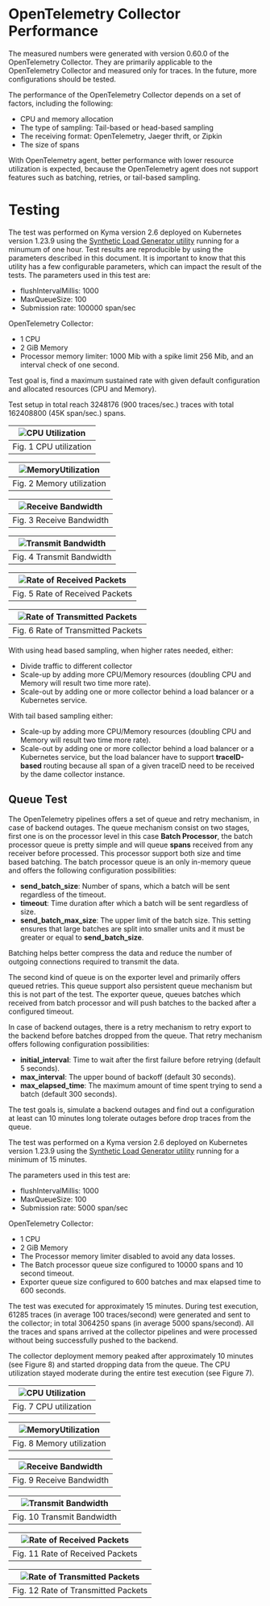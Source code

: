 # OpenTelemetry Collector Performance

The measured numbers were generated with version 0.60.0 of the OpenTelemetry Collector. They are primarily applicable to the OpenTelemetry Collector and measured only for traces. In the future, more configurations should be tested.

The performance of the OpenTelemetry Collector depends on a set of factors, including the following:

- CPU and memory allocation
- The type of sampling: Tail-based or head-based sampling
- The receiving format: OpenTelemetry, Jaeger thrift, or Zipkin
- The size of spans

With OpenTelemetry agent, better performance with lower resource utilization is expected, because the OpenTelemetry agent does not support features such as batching, retries, or tail-based sampling.

# Testing

The test was performed on Kyma version 2.6 deployed on Kubernetes version 1.23.9 using the [Synthetic Load Generator utility](https://github.com/Omnition/synthetic-load-generator) running for a minumum of one hour.
Test results are reproducible by using the parameters described in this document. It is important to know that this utility has a few configurable parameters, which can impact the result of the tests.
The parameters used in this test are:

- flushIntervalMillis: 1000
- MaxQueueSize: 100
- Submission rate: 100000 span/sec

OpenTelemetry Collector:
- 1 CPU
- 2 GiB Memory
- Processor memory limiter: 1000 Mib with a spike limit 256 Mib, and an interval check of one second.

Test goal is, find a maximum sustained rate with given default configuration and allocated resources (CPU and Memory).

Test setup in total reach 3248176 (900 traces/sec.) traces with total 162408800 (45K span/sec.) spans.

| ![CPU Utilization](assets/cpu.jpg) |
| :--: |
| Fig. 1 CPU utilization |


| ![MemoryUtilization](assets/memory.jpg) |
| :--: |
| Fig. 2 Memory utilization |

| ![Receive Bandwidth](assets/receive_bandwidth.jpg) |
| :--: |
| Fig. 3 Receive Bandwidth |

| ![Transmit Bandwidth](assets/transmit_bandwidth.jpg) |
| :--: |
| Fig. 4 Transmit Bandwidth |

| ![Rate of Received Packets](assets/receive_rate.jpg) |
| :--: |
| Fig. 5 Rate of Received Packets |

| ![Rate of Transmitted Packets](assets/transmit_rate.jpg) |
| :--: |
| Fig. 6 Rate of Transmitted Packets |

With using head based sampling, when higher rates needed, either:

- Divide traffic to different collector
- Scale-up by adding more CPU/Memory resources (doubling CPU and Memory will result two time more rate).
- Scale-out by adding one or more collector behind a load balancer or a Kubernetes service.

With tail based sampling either:
- Scale-up by adding more CPU/Memory resources (doubling CPU and Memory will result two time more rate).
- Scale-out by adding one or more collector behind a load balancer or a Kubernetes service, but the load balancer have to support **traceID-based** routing because all span of a given traceID need to be received by the dame collector instance.

## Queue Test

The OpenTelemetry pipelines offers a set of queue and retry mechanism, in case of backend outages. 
The queue mechanism consist on two stages, first one is on the processor level in this case **Batch Processor**, 
the batch processor queue is pretty simple and will queue **spans** received from any receiver before processed. This processor support both size and time based batching.
The batch processor queue is an only in-memory queue and offers the following configuration possibilities:

- **send_batch_size**: Number of spans, which a batch will be sent regardless of the timeout.
- **timeout**: Time duration after which a batch will be sent regardless of size.
- **send_batch_max_size**: The upper limit of the batch size. This setting ensures that large batches are split into smaller units and it must be greater or equal to **send_batch_size**.

Batching helps better compress the data and reduce the number of outgoing connections required to transmit the data.

The second kind of queue is on the exporter level and primarily offers queued retries. This queue support also persistent queue mechanism but this is not part of the test.
The exporter queue, queues batches which received from batch processor and will push batches to the backed after a configured timeout.

In case of backend outages, there is a retry mechanism to retry export to the backend before batches dropped from the queue. 
That retry mechanism offers following configuration possibilities:
- **initial_interval**: Time to wait after the first failure before retrying (default 5 seconds).
- **max_interval**: The upper bound of backoff (default 30 seconds).
- **max_elapsed_time**: The maximum amount of time spent trying to send a batch (default 300 seconds).

The test goals is, simulate a backend outages and find out a configuration at least can 10 minutes long tolerate outages before drop traces from the queue.

The test was performed on a Kyma version 2.6 deployed on Kubernetes version 1.23.9 using the [Synthetic Load Generator utility](https://github.com/Omnition/synthetic-load-generator) running for a minimum of 15 minutes.

The parameters used in this test are:

- flushIntervalMillis: 1000
- MaxQueueSize: 100
- Submission rate: 5000 span/sec

OpenTelemetry Collector:
- 1 CPU
- 2 GiB Memory
- The Processor memory limiter disabled to avoid any data losses.
- The Batch processor queue size configured to 10000 spans and 10 second timeout.
- Exporter queue size configured to 600 batches and max elapsed time to 600 seconds.

The test was executed for approximately 15 minutes. During test execution, 61285 traces (in average 100 traces/second) were generated and sent to the collector; in total 3064250 spans (in average 5000 spans/second). 
All the traces and spans arrived at the collector pipelines and were processed without being successfully pushed to the backend.

The collector deployment memory peaked after approximately 10 minutes (see Figure 8) and started dropping data from the queue.
The CPU utilization stayed moderate during the entire test execution (see Figure 7).

| ![CPU Utilization](assets/cpu_queue.jpg) |
| :--: |
| Fig. 7 CPU utilization |


| ![MemoryUtilization](assets/memory_queue.jpg) |
| :--: |
| Fig. 8 Memory utilization |

| ![Receive Bandwidth](assets/receive_bandwidth_queue.jpg) |
| :--: |
| Fig. 9 Receive Bandwidth |

| ![Transmit Bandwidth](assets/transmit_bandwidth_queue.jpg) |
| :--: |
| Fig. 10 Transmit Bandwidth |

| ![Rate of Received Packets](assets/receive_rate_queue.jpg) |
| :--: |
| Fig. 11 Rate of Received Packets |

| ![Rate of Transmitted Packets](assets/transmit_rate_queue.jpg) |
| :--: |
| Fig. 12 Rate of Transmitted Packets |